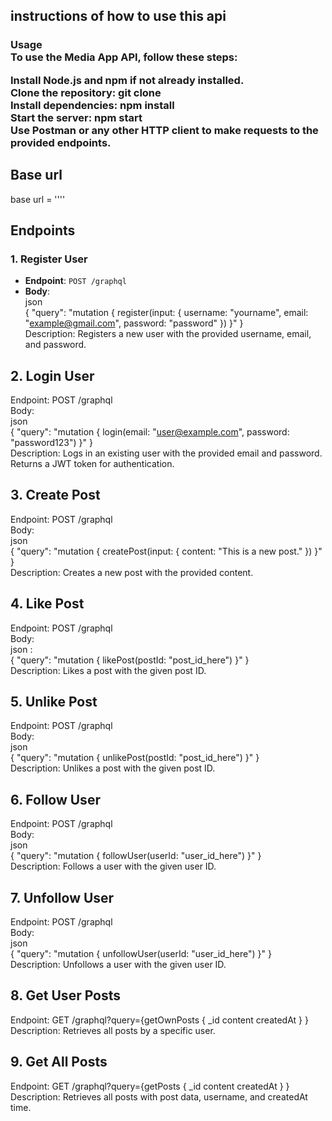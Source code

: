 ## instructions of how to use this api 


<h3>
Usage <br />
To use the Media App API, follow these steps:<br />

Install Node.js and npm if not already installed.<br />
Clone the repository: git clone       <br />
Install dependencies: npm install<br />
Start the server: npm start<br />
Use Postman or any other HTTP client to make requests to the provided endpoints.
</h3>


## Base url 
<p>base url =  '''' </p>

## Endpoints

### 1. Register User

- **Endpoint**: `POST /graphql`<br />
- **Body**: <br />
json <br />
  {
    "query": "mutation { register(input: { username: \"yourname\", email: \"example@gmail.com\", password: \"password\" }) }"
  }<br />
Description: Registers a new user with the provided username, email, and password.
## 2. Login User
Endpoint: POST /graphql<br />
Body:<br />
json<br />
{
  "query": "mutation { login(email: \"user@example.com\", password: \"password123\") }"
}<br />
Description: Logs in an existing user with the provided email and password. Returns a JWT token for authentication.
## 3. Create Post<br />
Endpoint: POST /graphql<br />
Body:<br />
json<br />
{
  "query": "mutation { createPost(input: { content: \"This is a new post.\" }) }"
}<br />
Description: Creates a new post with the provided content.
## 4. Like Post<br />
Endpoint: POST /graphql<br />
Body:<br />
json :<br />
{
  "query": "mutation { likePost(postId: \"post_id_here\") }"
}<br />
Description: Likes a post with the given post ID.
## 5. Unlike Post<br />
Endpoint: POST /graphql<br />
Body:<br />
json<br />
{
  "query": "mutation { unlikePost(postId: \"post_id_here\") }"
}<br />
Description: Unlikes a post with the given post ID.
## 6. Follow User
Endpoint: POST /graphql<br />
Body:<br />
json<br />
{
  "query": "mutation { followUser(userId: \"user_id_here\") }"
}<br />
Description: Follows a user with the given user ID.
## 7. Unfollow User<br />
Endpoint: POST /graphql<br />
Body:<br />
json<br />
{
  "query": "mutation { unfollowUser(userId: \"user_id_here\") }"
}<br />
Description: Unfollows a user with the given user ID.
## 8. Get User Posts<br />
Endpoint: GET /graphql?query={getOwnPosts { _id content createdAt } }<br />
Description: Retrieves all posts by a specific user.
## 9. Get All Posts<br />
Endpoint: GET /graphql?query={getPosts { _id content createdAt } }<br />
Description: Retrieves all posts with post data, username, and createdAt time.

